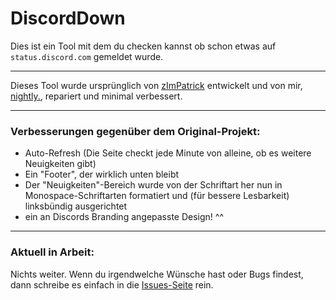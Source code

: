 # DiscordDown

Dies ist ein Tool mit dem du checken kannst ob schon etwas auf `status.discord.com` gemeldet wurde.

---

Dieses Tool wurde ursprünglich von [zImPatrick](https://github.com/zImPatrick) entwickelt und von mir, [nightly.](https://twitter.com/nightlyonie), repariert und minimal verbessert.

---

### Verbesserungen gegenüber dem Original-Projekt:

- Auto-Refresh (Die Seite checkt jede Minute von alleine, ob es weitere Neuigkeiten gibt)
- Ein "Footer", der wirklich unten bleibt
- Der "Neuigkeiten"-Bereich wurde von der Schriftart her nun in Monospace-Schriftarten formatiert und (für bessere Lesbarkeit) linksbündig ausgerichtet
- ein an Discords Branding angepasste Design! ^^

---

### Aktuell in Arbeit:

Nichts weiter. Wenn du irgendwelche Wünsche hast oder Bugs findest, dann schreibe es einfach in die [Issues-Seite](https://github.com/nightlyyyyy/DiscordDown/issues) rein.